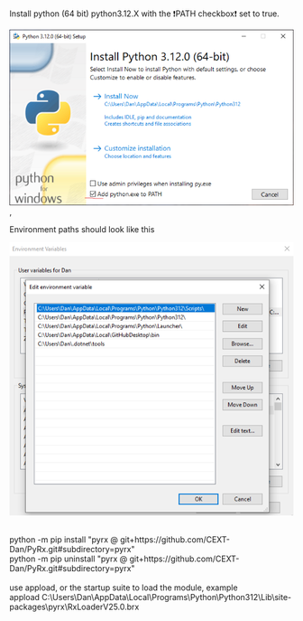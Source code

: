 Install python (64 bit) python3.12.X with the :exclamation:PATH checkbox:exclamation: set to true.

![Python install](https://github.com/CEXT-Dan/PyRx/blob/main/GitResources/images/pyinstall.png), 

Environment paths should look like this

![Environment](https://github.com/CEXT-Dan/PyRx/blob/main/GitResources/images/env.png)

<br>
python -m pip install "pyrx @ git+https://github.com/CEXT-Dan/PyRx.git#subdirectory=pyrx"<br>
python -m pip uninstall "pyrx @ git+https://github.com/CEXT-Dan/PyRx.git#subdirectory=pyrx"<br>
<br>
use appload, or the startup suite to load the module, example<br>
appload C:\Users\Dan\AppData\Local\Programs\Python\Python312\Lib\site-packages\pyrx\RxLoaderV25.0.brx
